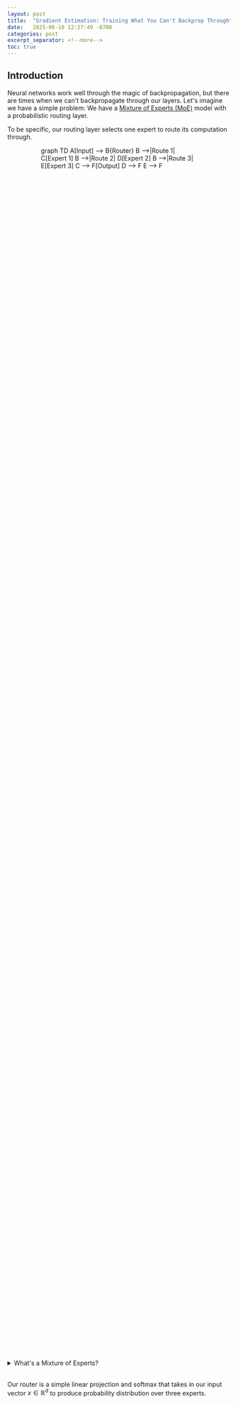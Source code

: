 ```yaml
---
layout: post
title:  "Gradient Estimation: Training What You Can't Backprop Through"
date:   2025-06-16 12:27:49 -0700
categories: post
excerpt_separator: <!--more-->
toc: true
---
```


## Introduction
Neural networks work well through the magic of backpropagation, but there are times
when we can't backpropagate through our layers. Let's imagine we have a simple problem:
We have a [Mixture of Experts (MoE)](https://huggingface.co/blog/moe) model with a probabilistic routing layer.

To be specific, our routing layer selects one expert to route its computation through.

<div class="mermaid" style="width: 70%; height: 70%; margin: 0 auto;">
graph TD
    A[Input] --> B{Router}
    B -->|Route 1| C[Expert 1]
    B -->|Route 2| D[Expert 2]
    B -->|Route 3| E[Expert 3]
    C --> F[Output]
    D --> F
    E --> F
</div>

<!--more-->

<aside>
<details>
<summary>
What's a Mixture of Experts?
</summary>

MoE is a common technique used in many state of the art (SOTA) large language models, including GPT-4.
The core idea is that we can save forward pass computation by selecting one (or a few) of multiple possible layer blocks to
conduct an operation. This is done by having two components:
1. The routing layer.
2. The set of experts.

Depending on the incoming vector, the routing layer selects the expert that's best suited for the job to process that vector.

Given this, consider the problem of how you'd train the routing layer.

</details>

<br/>

</aside>

Our router is a simple linear projection and softmax that takes in our input vector $x \in \mathbb{R}^d$ to produce probability distribution over three experts.

<div id="plot1" style="width: 50%; height: 20%; margin: 0 auto;">
<script>
    document.addEventListener('DOMContentLoaded', function() {
    var x = tf.randomNormal([3]);
    var softmaxed = tf.exp(x).div(tf.sum(tf.exp(x)));
    const softmaxed_cpu = softmaxed.arraySync();
    var data = [{
        type: 'heatmap',
        z: [softmaxed_cpu],
        x: ['Expert 1', 'Expert 2', 'Expert 3'],
        y: [''],
        colorscale: 'Blues',
        reversescale: true,
        colorbar: {
            title: 'Probability',
            len: 1
        },
        zmin: 0,
        zmax: 1
    }];
    var layout = {
        title: 'Router Output',
        width: 400,
        height: 150,
        margin: {
            l: 50,
            r: 50,
            t: 35,
            b: 35
        }
        }
        Plotly.newPlot('plot1', data, layout);
    });
</script>
</div>

Mathematically, we express this as $p = \text{softmax}(x W_r)$, where $W_r \in \mathbb{R}^{d \times k}$ is our routing matrix. We can sample from this distribution to get a single expert to route to ($i \sim p$), before running the rest of our network as usual ($l_{out} = \text{Expert}_i(x)$).

We have:

- Logits: The input `x` passes through a linear layer to produce logits $l$ for each expert.

$$l = x W_r + b_r$$

- Probabilities: The logits are converted to probabilities using softmax.

$$p = \text{softmax}(l)$$

- Sampling: An expert index `i` is sampled from the calculated multinomial distribution with probabilities `p`.

$$i \sim \text{Multinomial}(p)$$

- One-Hot Encoding: We represent the chosen expert `i` as a one-hot vector `y`, where the $i$-th element is 1 and the rest are 0.

$$y = \text{One-Hot}(i)$$

- Routing: We compute the output of our layer as $l_{out} = \text{Expert}_i (x)$. Mathematically, this is equal to:

$$l_{out} = \sum_{j=1}^k y_j\ \text{Expert}_j(x)$$

Note that there's a slight mathematical sleight-of-hand here to simplify the STE conceptualization for later on. 

Our router normally **indexes** the expert list to pick one selected expert. Here, I write this as taking the dot product of the one-hot indexing vector with the vector of outputs from all the experts. Effectively, activating all the experts and throwing away all of the outputs except for the one chosen (dot-producting with a one-hot vector) is the same as activating a single expert. 

<aside>
<details>

<summary>Defining Terms</summary>

<ul>
<li>$d$ is the dimension of our input vector.</li>
<li>$k$ is the number of experts.</li>
<li>$p$ is the probability distribution over our experts.</li>
<li>$W_r$ is our routing matrix.</li>
<li>$x$ is our input vector.</li>
<li>$\text{Expert}_i(x)$ is the output of expert $i$ on input $x$.</li>
</ul>

</details>

</aside>
<br/>

Let's visualize this computational flow:

<div class="mermaid" style="width: 80%; height: 80%; margin: 0 auto;">
graph TD
    A[Input x] --> B[Linear Layer: xW_r + b_r]
    B --> C[Logits l]
    C --> D[Softmax]
    D --> E[Probabilities p]
    E --> F[Multinomial Sampling]
    F --> G[Expert Index i]
    G --> H[One-Hot Encoding]
    H --> I[One-Hot Vector y]
    A --> J[Expert 1]
    A --> K[Expert 2]
    A --> L[Expert 3]
    I --> M[Weighted Sum]
    J --> M
    K --> M
    L --> M
    M --> N[l_out]
    
    style F fill:#ffcccc
    style G fill:#ffcccc
    style H fill:#ffcccc
</div>

This graph mirrors the sequential math operations outlined above, and I've highlighted the nondifferentiable operations in red. Now the problem becomes clear: 
during the backwards pass, how do we update our routing layer?

The [chain rule](https://www.3blue1brown.com/lessons/backpropagation-calculus) gives us:

$$\underset{Routing\ Gradient}{\frac{\partial L}{\partial p}} = \left[\underset{\text{Incoming Gradient}}{\frac{\partial L}{\partial y}} \right] \left[\underset{\text{Local Gradient}}{\frac{\partial y}{\partial p}}\right]$$

The issue arises when we try to compute $\frac{\partial y}{\partial p}$. We don't know whether to upweight or downweight the probability of selecting the expert we selected, as we have no way of computing the counterfactual performance of selecting the other experts. Indeed, torch's `multinomial` has no gradient; if we selected our expert using `argmax` or any other sampling method, we would face the same problem.

If we write out our code in Pytorch and visualize the autograd graph, we can validate that there's no gradient flow to our routing weights.

<aside>
<details markdown="1">

<summary>Code</summary>

```python
import torch
from torch.nn import functional as F

class RoutingLayer(torch.nn.Module):
    def __init__(self, model_dim, num_experts):
        super(RoutingLayer, self).__init__()
        self.model_dim = model_dim
        self.num_experts = num_experts
        self.forward_proj = torch.nn.Linear(model_dim, num_experts)

    def forward(self, x):
        forward_proj = self.forward_proj(x)
        forward_proj = F.softmax(forward_proj, dim=-1)
        chosen_expert = torch.multinomial(forward_proj, 1)
        return chosen_expert

class ExpertLayer(torch.nn.Module):
    def __init__(self, model_dim, num_experts):
        super(ExpertLayer, self).__init__()
        self.model_dim = model_dim
        self.num_experts = num_experts
        self.experts = torch.nn.ModuleList([torch.nn.Linear(model_dim, model_dim) for _ in range(num_experts)])

    def forward(self, x, chosen_expert):
        batch_size = x.shape[0]
        outputs = []
        for i in range(batch_size):
            expert_idx = chosen_expert[i].item()
            outputs.append(self.experts[expert_idx](x[i:i+1]))
        return torch.cat(outputs, dim=0)
    
class RoutingNN(torch.nn.Module):
    def __init__(self, model_dim, num_experts):
        super(RoutingNN, self).__init__()
        self.routing_layer = RoutingLayer(model_dim, num_experts)
        self.expert_layer = ExpertLayer(model_dim, num_experts)

    def forward(self, x):
        chosen_expert = self.routing_layer(x)
        return self.expert_layer(x, chosen_expert)
```

```python
MODEL_DIM = 8
BATCH_SIZE = 1
NUM_EXPERTS = 3
x = torch.randn(BATCH_SIZE, MODEL_DIM)
model = RoutingNN(model_dim = MODEL_DIM, num_experts = NUM_EXPERTS)

chosen_expert = model.routing_layer(x)
output = model.expert_layer(x, chosen_expert)
loss = output.sum()

from torchviz import make_dot
make_dot(loss, params=dict(model.named_parameters()))
```

</details>

</aside>
<br/>

<img src="{{ site.baseurl }}/assets/gradient_estimation/routing_autograd.png" alt="Autograd Routing Graph" style="width: 60%; display: block; margin: 0 auto;">

Note that there's no gradient flow to any blocks with the name prefix `routing_layer`. For what the autograd compute graph *should* look like if the routing layer were trainable, see below.

<aside>

<details>
<summary>Diagram</summary>
<img src="{{ site.baseurl }}/assets/gradient_estimation/FullComputeGraph.png" alt="Autograd Routing Graph w/trainable routing layer" style="width: 90%; display: block; margin: 0 auto;">

</details>
</aside>

## The backprop hack
In the literature, there are a few ways we can backprop through non-differentiable operations. Most of them introduce a **surrogate gradient** that provides some learning signal and pushes the parameters of the non-differentiable operation in the right direction, and is what we'll explore for the rest of this post. In the chain rule, the surrogate gradient replaces the local gradient (which is uncomputable). As a whole, this field is called **gradient estimation**.

Without going too far into the field, here are a few gradient estimation methods:

- Straight-Through Estimators (STEs): We pretend that the non-differentiable operation is the identity function during the backwards pass. It's called "straight-through" because we pass straight through the non-differentiable operations (the three blocks in red above) as if they were not there. In this case, we'd approximate:

$$\frac{\partial L}{\partial p} \approx \frac{\partial L}{\partial y}$$

- REINFORCE: We conduct reinforcement learning on the troublesome operation. As you may expect from RL, this gradient estimator is high-variance and can explode your model during training if not properly handled.

$$\nabla_\theta \mathbb{E}[L] = \mathbb{E}\left[\frac{\partial L}{\partial y} \cdot \nabla_\theta \log p_\theta(k|x)\right]$$

- Gumbel-Softmax: I'll cover more on this in another post. This is a biased gradient estimator for argmax that empirically works very well, with the bias-variance tradeoff being tunable via temperature.

- Custom estimators: For every common non-differentiable operation, there are tons of papers proposing different functions as gradient estimators. [Recent research suggests](https://arxiv.org/pdf/2405.05171) that the straight-through estimator is approximately as good as any alternative, so try an STE baseline before you go custom.

## STEs
Let's just pretend that the local non-differentiable gradient is 1:

$$\left[\underset{\text{Local Gradient}}{\frac{\partial y}{\partial p}}\right] \approx 1$$

Such that:

$$\underset{\text{Routing Gradient}}{\frac{\partial L}{\partial p}} = \underset{\text{Incoming Gradient}}{\frac{\partial L}{\partial y}}$$

Given how simple this estimation is, does it work?

<img src="{{ site.baseurl }}/assets/gradient_estimation/stenncomparison1.png" alt="alt text" style="width: 90%; display: block; margin: 0 auto;">

<p style="text-align: center; font-style: italic; font-size: 0.9em; color: #666;">RoutingNN is our routing model defined in the above computational graph, and STENN is the same routing model + STE trick.</p>

Yes. <br/>

To test this out, I wrote a bunch of code that compares the routing layer above and the routing layer with the STE trick in learning this linear piecewise function:
<img src="{{ site.baseurl }}/assets/gradient_estimation/triangular_fn.png" alt="alt text" style="width: 60%; display: block; margin: 0 auto;">

In this setup I have three experts, and each expert is a 1x1 linear projection. To learn this shape, the routing layer will need to route to the linear projection that corresponds to the right piece of the function.

<aside>
<details markdown="1">

<summary>Code</summary>

RoutingNN is unchanged from above. We add a new class, STERoutingLayer, which acts the same as above but uses the STE trick
to update the routing weights.

```python
import torch
from torch.nn import functional as F

class STERoutingLayer(torch.nn.Module):
    def __init__(self, model_dim, num_experts):
        super(STERoutingLayer, self).__init__()
        self.model_dim = model_dim
        self.num_experts = num_experts
        self.forward_proj = torch.nn.Linear(model_dim, num_experts)

    def forward(self, x):
        forward_proj = self.forward_proj(x)
        probs = F.softmax(forward_proj, dim=-1)
        chosen_expert = torch.multinomial(probs, 1)
        one_hot = F.one_hot(chosen_expert.squeeze(-1), num_classes=self.num_experts).float()
        ste_output = probs + (one_hot - probs).detach()
        return ste_output

class STEExpertLayer(torch.nn.Module):
    def __init__(self, model_dim, num_experts):
        super(STEExpertLayer, self).__init__()
        self.model_dim = model_dim
        self.num_experts = num_experts
        self.experts = torch.nn.ModuleList([torch.nn.Linear(model_dim, model_dim) for _ in range(num_experts)])

    def forward(self, x, chosen_expert_weights):
        expert_outputs = [expert(x) for expert in self.experts]
        return torch.sum(torch.stack(expert_outputs, dim = 1) * chosen_expert_weights.unsqueeze(-1), dim=1)
    
class STENN(torch.nn.Module):
    def __init__(self, model_dim, num_experts):
        super(STENN, self).__init__()
        self.routing_layer = STERoutingLayer(model_dim, num_experts)
        self.expert_layer = STEExpertLayer(model_dim, num_experts)

    def forward(self, x):
        chosen_expert = self.routing_layer(x)
        return self.expert_layer(x, chosen_expert)
```

Toy problem:
```python
import matplotlib.pyplot as plt
import seaborn as sns
import numpy as np

def triangular_fn(x):
    if x < -1:
        return -x-2
    if x > 1:
        return 2-x
    return x

sns.set_theme()
plt.plot(np.linspace(-5, 5, 100), [triangular_fn(x) for x in np.linspace(-5, 5, 100)])
plt.show()
```

Training loop:
```python
MODEL_DIM = 1
BATCH_SIZE = 32
NUM_EXPERTS = 3

# Training loop courtesy of Claude

# Check if CUDA is available and set device
device = torch.device('cuda' if torch.cuda.is_available() else 'cpu')
print(f"Using device: {device}")

# Generate training data for the triangular function
def generate_triangular_data(batch_size):
    x = torch.rand(batch_size, MODEL_DIM, device=device) * 10 - 5  # Sample uniformly from -5 to 5
    y = torch.tensor([triangular_fn(xi.item()) for xi in x.cpu()]).float().unsqueeze(-1).to(device)
    return x, y

# Training function
def train_model(model, num_steps=1000, lr=1e-2, plot_every=100):
    model = model.to(device)
    optimizer = torch.optim.Adam(model.parameters(), lr=lr)
    losses = []
    
    for step in range(num_steps):
        x, y = generate_triangular_data(BATCH_SIZE)
        
        optimizer.zero_grad()
        output = model(x)
        loss = torch.nn.functional.mse_loss(output, y)
        loss.backward()
        optimizer.step()
        
        losses.append(loss.item())
        
        if step % plot_every == 0:
            print(f"Step {step}, Loss: {loss.item():.4f}")
    
    return losses

# Train RoutingNN
print("Training RoutingNN...")
routing_model = RoutingNN(MODEL_DIM, NUM_EXPERTS)
routing_losses = train_model(routing_model, num_steps=2000)

# Train STENN
print("\nTraining STENN...")
ste_model = STENN(MODEL_DIM, NUM_EXPERTS)
ste_losses = train_model(ste_model, num_steps=2000)

# Plot training curves
plt.figure(figsize=(10, 6))
plt.plot(routing_losses, label='RoutingNN', alpha=0.7)
plt.plot(ste_losses, label='STENN', alpha=0.7)
plt.xlabel('Training Steps')
plt.ylabel('MSE Loss')
plt.title('Training Curves: RoutingNN vs STENN')
plt.legend()
plt.yscale('log')
plt.show()

# Test both models on a range of inputs
test_x = torch.linspace(-5, 5, 100, device=device).unsqueeze(-1)
true_y = torch.tensor([triangular_fn(x.item()) for x in test_x.cpu()])

with torch.no_grad():
    routing_pred = []
    ste_pred = []
    
    for x in test_x:
        routing_pred.append(routing_model(x.unsqueeze(0)).squeeze().cpu())
        ste_pred.append(ste_model(x.unsqueeze(0)).squeeze().cpu())
    
    routing_pred = torch.stack(routing_pred)
    ste_pred = torch.stack(ste_pred)

# Plot predictions
plt.figure(figsize=(12, 8))
plt.subplot(2, 1, 1)
plt.plot(test_x.cpu().squeeze(), true_y, 'k-', label='True Function', linewidth=2)
plt.plot(test_x.cpu().squeeze(), routing_pred, 'r--', label='RoutingNN', alpha=0.8)
plt.title('RoutingNN Approximation')
plt.legend()
plt.grid(True, alpha=0.3)

plt.subplot(2, 1, 2)
plt.plot(test_x.cpu().squeeze(), true_y, 'k-', label='True Function', linewidth=2)
plt.plot(test_x.cpu().squeeze(), ste_pred, 'b--', label='STENN', alpha=0.8)
plt.title('STENN Approximation')
plt.legend()
plt.grid(True, alpha=0.3)
plt.xlabel('Input')

plt.tight_layout()
plt.show()
```

</details>

</aside>

The STE trick successfully guides the routing layer in modeling the triangular function:

<img src="{{ site.baseurl }}/assets/gradient_estimation/stenncomparison2.png" alt="alt text" style="width: 80%; display: block; margin: 0 auto;">

At first glance, this appears strange. We apply a surrogate gradient to the backwards pass, causing the computed gradients to no longer be the true directions of steepest descent of the loss landscape. While the reason we must apply a surrogate gradient is because we have a nondifferentiable operation in our forwards pass (i.e it's unsurprising that the gradient estimation approach outperforms an approach that leaves the non-differentiable layer unlearnable), the wide success of gradient estimation for SOTA models across domains is surprising.

<blockquote class="twitter-tweet"><p lang="en" dir="ltr">Straight Through estimator is a magic door between cont/discrete. If people really cracked it at scale for 1.58 bits models, might be useful for all kinds of wild applications.</p>&mdash; Sasha Rush (@srush_nlp) <a href="https://twitter.com/srush_nlp/status/1774788865418482087?ref_src=twsrc%5Etfw">April 1, 2024</a></blockquote> <script async src="https://platform.twitter.com/widgets.js" charset="utf-8"></script>

<br/>

> Imagine we're descending down a loss landscape. Instead of going in the direction that slopes steepest downhill, we check our GPS, which contains a totally *different* heightmap. Then we take a step in the downhill direction on the GPS map, which could mean in reality taking a step orthogonal to the slope or uphill. 

The bias in the gradient estimator also affects all layers prior to the non-differentiable operation, as the surrogate gradient is part of their gradient flow as per the chain rule. This surrogate loss landscape must have some nice properties indeed such that the surrogate gradient direction matches the true one - if not in magnitude, then in direction.


What does the loss landscape look like?

## The Loss Landscape

<iframe src="{{ site.baseurl }}/assets/gradient_estimation/routing_layer_loss_landscape.html" 
        frameborder="0" 
        width="700" 
        height="800" 
        scrolling="no">
</iframe>

It's difficult to compute the surrogate loss landscape, since we only interact with it via its gradient (and analytical integration methods terrify me). But we can still visualize the surrogate update steps we'd be taking at each point in the true loss landscape. Here, I've sampled a bunch of points on the loss landscape to form a surface and calculated the surrogate gradient (the little white cones).

> While the surrogate gradient differs significantly from the true gradient, following the surrogate gradient (in this case) still yields convergence to the same minima.

This is a surprising empirical result and scales well, being used in modern VQ-VAEs and MoEs of billions of parameters. Theory has followed and yielded some justifications for STE's efficacy.

[Liu et al. 2023](https://arxiv.org/abs/2304.08612) prove that the STE, in expectation, is identical to the first-degree Taylor approximation of the true gradient:

$$E[\hat{\nabla}_{ST}] = \hat{\nabla}_{1st-order}$$

In our formulation, this would refer to:

$$E[\nabla_{i} L] = \nabla_p L_{1st-order}$$

or:

$$E\left[\frac{\partial L}{\partial p}\right] = \text{1st-order}\left(\frac{\partial L}{\partial y}\right)$$

Which implies that, in expectation, the gradients of the elements prior to the routing layer should at least have the same sign as the real gradient.

For their proof, see Appendix A of their paper.
<br/>

## Conclusion

The STE is a surprisingly robust approach for backpropagating through nondifferentiable functions. Have a stochastic variable in your neural network? No problem. In the backwards pass, pretend as if its gradient is the identity. Funnily enough, even Bengio called it a "heuristic method" [when he reviewed it in 2013](https://arxiv.org/abs/1308.3432):

> A fourth approach heuristically copies the gradient with respect to the stochastic output directly as an estimator of the gradient with respect to the sigmoid argument (we call this the straight-through estimator).

Modern works show that the STE is surprisingly robust, and works well when applied naively to a large variety of methods. While other gradient estimators expand upon STEs, they're a simple and theory-backed baseline that we'll build off (hopefully in similar posts in the future). 

Note that the way I've formulated STEs allows it to be applied to random categorical variables. Using it for deterministic non-differentiable operations (e.g argmax) requires a bit more finesse, which I'll discuss in the next post with Gumbel-Softmax.

<br/>

<img src="{{ site.baseurl }}/assets/gradient_estimation/gumballmachine.jpg" alt="alt text" style="width: 20%; display: block; margin: 0 auto;">
<p style="text-align: center; font-style: italic; font-size: 0.9em; color: #666;">yum.</p>

